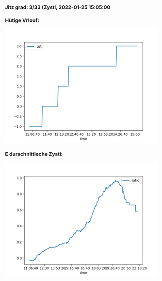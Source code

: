 ### Jitz grad: 3/33 (Zysti, 2022-01-25 15:05:00

### Hütige Vrlouf:
![Graph](Today.png)

### E durschnittleche Zysti:
![Graph](Zysti.png)